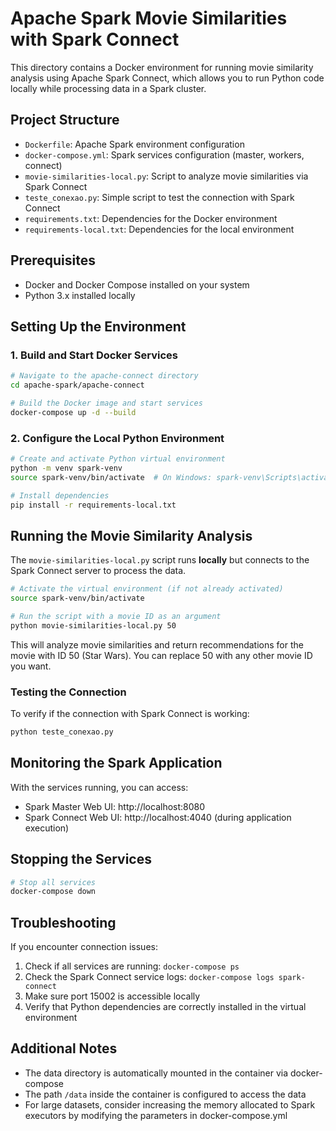 # Apache Spark Movie Similarities with Spark Connect

This directory contains a Docker environment for running movie similarity analysis using Apache Spark Connect, which allows you to run Python code locally while processing data in a Spark cluster.

## Project Structure

- `Dockerfile`: Apache Spark environment configuration
- `docker-compose.yml`: Spark services configuration (master, workers, connect)
- `movie-similarities-local.py`: Script to analyze movie similarities via Spark Connect
- `teste_conexao.py`: Simple script to test the connection with Spark Connect
- `requirements.txt`: Dependencies for the Docker environment
- `requirements-local.txt`: Dependencies for the local environment

## Prerequisites

- Docker and Docker Compose installed on your system
- Python 3.x installed locally

## Setting Up the Environment

### 1. Build and Start Docker Services

```bash
# Navigate to the apache-connect directory
cd apache-spark/apache-connect

# Build the Docker image and start services
docker-compose up -d --build
```

### 2. Configure the Local Python Environment

```bash
# Create and activate Python virtual environment
python -m venv spark-venv
source spark-venv/bin/activate  # On Windows: spark-venv\Scripts\activate

# Install dependencies
pip install -r requirements-local.txt
```

## Running the Movie Similarity Analysis

The `movie-similarities-local.py` script runs **locally** but connects to the Spark Connect server to process the data.

```bash
# Activate the virtual environment (if not already activated)
source spark-venv/bin/activate

# Run the script with a movie ID as an argument
python movie-similarities-local.py 50
```

This will analyze movie similarities and return recommendations for the movie with ID 50 (Star Wars). You can replace 50 with any other movie ID you want.

### Testing the Connection

To verify if the connection with Spark Connect is working:

```bash
python teste_conexao.py
```

## Monitoring the Spark Application

With the services running, you can access:

- Spark Master Web UI: http://localhost:8080
- Spark Connect Web UI: http://localhost:4040 (during application execution)

## Stopping the Services

```bash
# Stop all services
docker-compose down
```

## Troubleshooting

If you encounter connection issues:

1. Check if all services are running: `docker-compose ps`
2. Check the Spark Connect service logs: `docker-compose logs spark-connect`
3. Make sure port 15002 is accessible locally
4. Verify that Python dependencies are correctly installed in the virtual environment

## Additional Notes

- The data directory is automatically mounted in the container via docker-compose
- The path `/data` inside the container is configured to access the data
- For large datasets, consider increasing the memory allocated to Spark executors by modifying the parameters in docker-compose.yml
